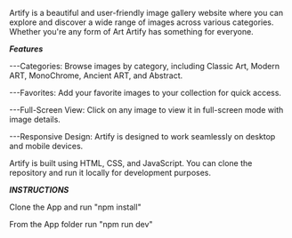 Artify is a beautiful and user-friendly image gallery website where you can explore and discover a wide range of images across various categories. Whether you're any form of Art Artify has something for everyone.

**_Features_**

---Categories: Browse images by category, including Classic Art, Modern ART, MonoChrome, Ancient ART, and Abstract.

---Favorites: Add your favorite images to your collection for quick access.

---Full-Screen View: Click on any image to view it in full-screen mode with image details.

---Responsive Design: Artify is designed to work seamlessly on desktop and mobile devices.

Artify is built using HTML, CSS, and JavaScript. You can clone the repository and run it locally for development purposes.

**_INSTRUCTIONS_**

Clone the App and run "npm install"

From the App folder run "npm run dev"
